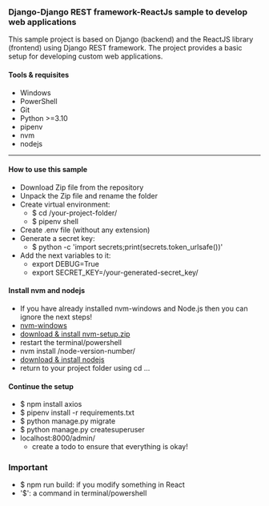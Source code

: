 ### Django-Django REST framework-ReactJs sample to develop web applications

This sample project is based on Django (backend) and the ReactJS library (frontend) using Django REST framework. The project provides a basic setup for developing custom web applications.

#### Tools & requisites
- Windows
- PowerShell
- Git
- Python >=3.10
- pipenv
- nvm
- nodejs

---

#### How to use this sample
- Download Zip file from the repository
- Unpack the Zip file and rename the folder
- Create virtual environment: 
  - $ cd /your-project-folder/ 
  - $ pipenv shell
- Create .env file (without any extension)
- Generate a secret key: 
  - $ python -c 'import secrets;print(secrets.token_urlsafe())'
- Add the next variables to it:
  - export DEBUG=True
  - export SECRET_KEY=/your-generated-secret_key/

#### Install nvm and nodejs
- If you have already installed nvm-windows and Node.js then you can ignore the next steps!
- [nvm-windows](https://github.com/coreybutler/nvm-windows#node-version-manager-nvm-for-windows)
- [download & install nvm-setup.zip](https://github.com/coreybutler/nvm-windows/releases)
- restart the terminal/powershell
- nvm install /node-version-number/
- [download & install nodejs](https://nodejs.org/en/download)
- return to your project folder using cd ...

#### Continue the setup
- $ npm install axios
- $ pipenv install -r requirements.txt
- $ python manage.py migrate
- $ python manage.py createsuperuser
- localhost:8000/admin/
  - create a todo to ensure that everything is okay!

### Important
- $ npm run build: if you modify something in React
- '$': a command in terminal/powershell